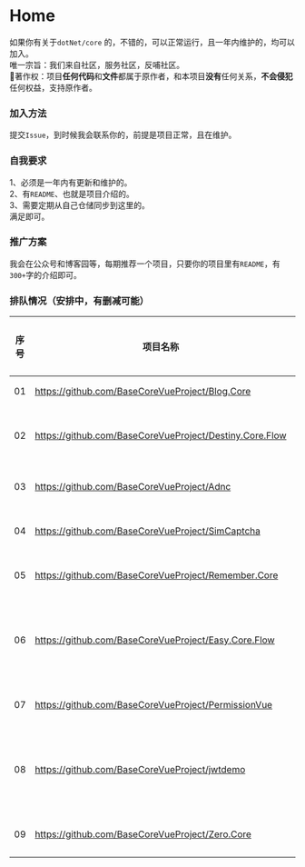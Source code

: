 # Home
如果你有关于`dotNet/core` 的，不错的，可以正常运行，且一年内维护的，均可以加入。  
唯一宗旨：我们来自社区，服务社区，反哺社区。   
🎀著作权：项目**任何代码**和**文件**都属于原作者，和本项目**没有**任何关系，**不会侵犯**任何权益，支持原作者。  


### 加入方法
提交`Issue`，到时候我会联系你的，前提是项目正常，且在维护。  

### 自我要求  
1、必须是一年内有更新和维护的。  
2、有`README`、也就是项目介绍的。  
3、需要定期从自己仓储同步到这里的。  
满足即可。  

### 推广方案
我会在公众号和博客园等，每期推荐一个项目，只要你的项目里有`README`，有`300+`字的介绍即可。 

### 排队情况（安排中，有删减可能）
|序号|项目名称|文章地址|备注|
|-|-|-|-|
|01|https://github.com/BaseCoreVueProject/Blog.Core|延后||
|02|https://github.com/BaseCoreVueProject/Destiny.Core.Flow|即将发布||
|03|https://github.com/BaseCoreVueProject/Adnc|待发布||
|04|https://github.com/BaseCoreVueProject/SimCaptcha|待发布||
|05|https://github.com/BaseCoreVueProject/Remember.Core|待发布||
|06|https://github.com/BaseCoreVueProject/Easy.Core.Flow|-|文档不太完整|
|07|https://github.com/BaseCoreVueProject/PermissionVue|待发布||
|08|https://github.com/BaseCoreVueProject/jwtdemo|-|需要完善文档|
|09|https://github.com/BaseCoreVueProject/Zero.Core|待发布||
